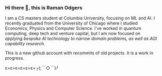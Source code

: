 ### Hi there 👋, this is Raman Odgers

I am a CS masters student at Columbia University, focusing on ML and AI. I recently graduated from the University of Chicago where I studied Economics, Physics and Computer Science. I've worked in quantum computing, deep tech and venture capital, but I am now focused on *applying bespoke AI technology to narrow domain problems, as well as AGI capability research.*

This is a new github account with recommits of old projects. It is a work in progress.

ε=ε=ε=ε=ε=ε=┌(;￣◇￣)┘



<!--
**ramanodgers/ramanodgers** is a ✨ _special_ ✨ repository because its `README.md` (this file) appears on your GitHub profile.

Here are some ideas to get you started:

- 🔭 I’m currently working on ...
- 🌱 I’m currently learning ...
- 👯 I’m looking to collaborate on ...
- 🤔 I’m looking for help with ...
- 💬 Ask me about ...
- 📫 How to reach me: ...
- 😄 Pronouns: ...
- ⚡ Fun fact: ...
-->
